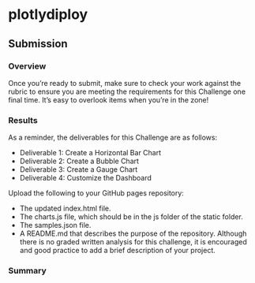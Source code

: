 # plotlydiploy

## Submission

### Overview
Once you’re ready to submit, make sure to check your work against the rubric to ensure you are meeting the requirements for this Challenge one final time. It’s easy to overlook items when you’re in the zone!
### Results

As a reminder, the deliverables for this Challenge are as follows:

-	Deliverable 1: Create a Horizontal Bar Chart
-	Deliverable 2: Create a Bubble Chart
-	Deliverable 3: Create a Gauge Chart
-	Deliverable 4: Customize the Dashboard

Upload the following to your GitHub pages repository:

-	The updated index.html file.
-	The charts.js file, which should be in the js folder of the static folder.
-	The samples.json file.
-	A README.md that describes the purpose of the repository. Although there is no graded written analysis for this challenge, it is encouraged and good practice to add a brief description of your project.

### Summary
